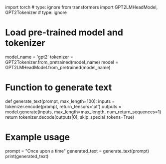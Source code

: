 import torch # type: ignore
from transformers import GPT2LMHeadModel, GPT2Tokenizer # type: ignore

# Load pre-trained model and tokenizer
model_name = 'gpt2'
tokenizer = GPT2Tokenizer.from_pretrained(model_name)
model = GPT2LMHeadModel.from_pretrained(model_name)

# Function to generate text
def generate_text(prompt, max_length=100):
    inputs = tokenizer.encode(prompt, return_tensors='pt')
    outputs = model.generate(inputs, max_length=max_length, num_return_sequences=1)
    return tokenizer.decode(outputs[0], skip_special_tokens=True)

# Example usage
prompt = "Once upon a time"
generated_text = generate_text(prompt)
print(generated_text)
